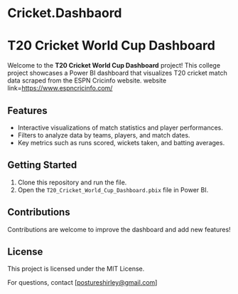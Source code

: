 # Cricket.Dashbaord
# T20 Cricket World Cup Dashboard

Welcome to the **T20 Cricket World Cup Dashboard** project! This college project showcases a Power BI dashboard that visualizes T20 cricket match data scraped from the ESPN Cricinfo website.
website link=https://www.espncricinfo.com/
## Features
- Interactive visualizations of match statistics and player performances.
- Filters to analyze data by teams, players, and match dates.
- Key metrics such as runs scored, wickets taken, and batting averages.

## Getting Started
1. Clone this repository and run the file.
2. Open the `T20_Cricket_World_Cup_Dashboard.pbix` file in Power BI.

## Contributions
Contributions are welcome to improve the dashboard and add new features!

## License
This project is licensed under the MIT License.

For questions, contact [postureshirley@gmail.com]
